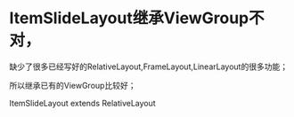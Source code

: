 # ItemSlideLayout继承ViewGroup不对，
 缺少了很多已经写好的RelativeLayout,FrameLayout,LinearLayout的很多功能；
 
 所以继承已有的ViewGroup比较好；
 
 
 ItemSlideLayout extends RelativeLayout
 
 